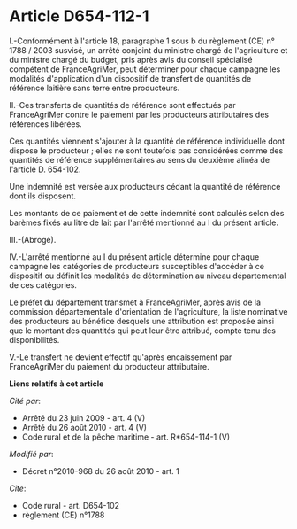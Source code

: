 # Article D654-112-1

I.-Conformément à l'article 18, paragraphe 1 sous b du règlement (CE) n° 1788 / 2003 susvisé, un arrêté conjoint du ministre
chargé de l'agriculture et du ministre chargé du budget, pris après avis du conseil spécialisé compétent de FranceAgriMer,
peut déterminer pour chaque campagne les modalités d'application d'un dispositif de transfert de quantités de référence
laitière sans terre entre producteurs. 

II.-Ces transferts de quantités de référence sont effectués par FranceAgriMer contre le paiement par les producteurs
attributaires des références libérées. 

Ces quantités viennent s'ajouter à la quantité de référence individuelle dont dispose le producteur ; elles ne sont toutefois
pas considérées comme des quantités de référence supplémentaires au sens du deuxième alinéa de l'article D. 654-102. 

Une indemnité est versée aux producteurs cédant la quantité de référence dont ils disposent. 

Les montants de ce paiement et de cette indemnité sont calculés selon des barèmes fixés au litre de lait par l'arrêté
mentionné au I du présent article. 

III.-(Abrogé). 

IV.-L'arrêté mentionné au I du présent article détermine pour chaque campagne les catégories de producteurs susceptibles
d'accéder à ce dispositif ou définit les modalités de détermination au niveau départemental de ces catégories. 

Le préfet du département transmet à FranceAgriMer, après avis de la commission départementale d'orientation de l'agriculture,
la liste nominative des producteurs au bénéfice desquels une attribution est proposée ainsi que le montant des quantités qui
peut leur être attribué, compte tenu des disponibilités.

V.-Le transfert ne devient effectif qu'après encaissement par FranceAgriMer du paiement du producteur attributaire.

**Liens relatifs à cet article**

_Cité par_:

  - Arrêté du 23 juin 2009 - art. 4 (V)
  - Arrêté du 26 août 2010 - art. 4 (V)
  - Code rural et de la pêche maritime - art. R*654-114-1 (V)

_Modifié par_:

  - Décret n°2010-968 du 26 août 2010 - art. 1

_Cite_:

  - Code rural - art. D654-102
  - règlement (CE) n°1788

